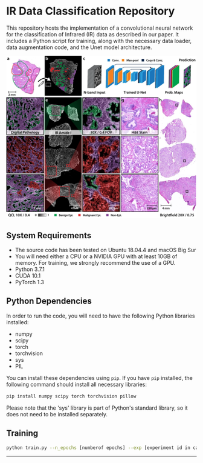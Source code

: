 

# IR Data Classification Repository

This repository hosts the implementation of a convolutional neural network for the classification of Infrared (IR) data as described in our paper. It includes a Python script for training, along with the necessary data loader, data augmentation code, and the Unet model architecture.

<img src="fig/Picture1.jpg" width="800px"/>

## System Requirements
- The source code has been tested on Ubuntu 18.04.4 and macOS Big Sur
- You will need either a CPU or a NVIDIA GPU with at least 10GB of memory. For training, we strongly recommend the use of a GPU.
- Python 3.7.1 
- CUDA 10.1
- PyTorch 1.3

## Python Dependencies
In order to run the code, you will need to have the following Python libraries installed:

- numpy
- scipy
- torch
- torchvision
- sys
- PIL

You can install these dependencies using `pip`. If you have `pip` installed, the following command should install all necessary libraries:

```bash
pip install numpy scipy torch torchvision pillow
```

Please note that the 'sys' library is part of Python's standard library, so it does not need to be installed separately.

## Training

```bash
python train.py --n_epochs [numberof epochs] --exp [experiment id in case of runing multiple experiments] --batch_size [batch size] --lr [learning rate] 

```

---

